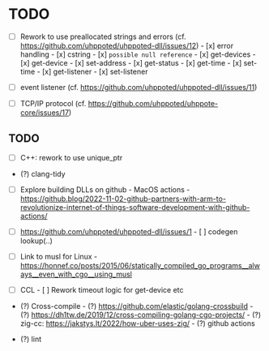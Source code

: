 # TODO

- [ ] Rework to use preallocated strings and errors (cf. https://github.com/uhppoted/uhppoted-dll/issues/12)
      - [x] error handling
      - [x] cstring
      - [x] `possible null reference`
      - [x] get-devices
      - [x] get-device
      - [x] set-address
      - [x] get-status
      - [x] get-time
      - [x] set-time
      - [x] get-listener
      - [x] set-listener

- [ ] event listener (cf. https://github.com/uhppoted/uhppoted-dll/issues/11)

- [ ] TCP/IP protocol (cf. https://github.com/uhppoted/uhppote-core/issues/17)

## TODO

- [ ] C++: rework to use unique_ptr
- (?) clang-tidy

- [ ] Explore building DLLs on github
      - MacOS actions
      - https://github.blog/2022-11-02-github-partners-with-arm-to-revolutionize-internet-of-things-software-development-with-github-actions/

- [ ] https://github.com/uhppoted/uhppoted-dll/issues/1
      - [ ] codegen lookup(..)

- [ ] Link to musl for Linux
      - https://honnef.co/posts/2015/06/statically_compiled_go_programs__always__even_with_cgo__using_musl

- [ ] CCL
      - [ ] Rework timeout logic for get-device etc

- (?) Cross-compile
      - (?) https://github.com/elastic/golang-crossbuild
      - (?) https://dh1tw.de/2019/12/cross-compiling-golang-cgo-projects/
      - (?) zig-cc: https://jakstys.lt/2022/how-uber-uses-zig/
      - (?) github actions

- (?) lint

